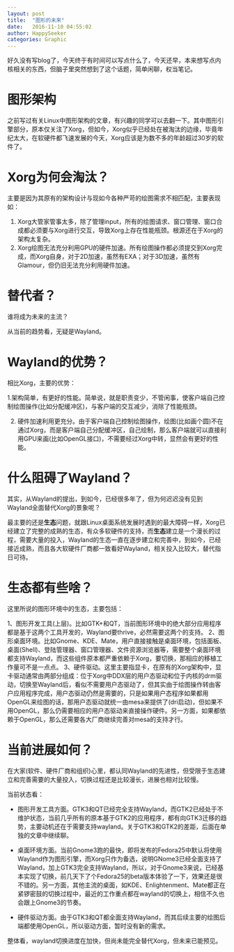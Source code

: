 ```yaml
---
layout: post
title:  "图形的未来"
date:   2016-11-10 04:55:02
author: HappySeeker
categories: Graphic
---
```


好久没有写blog了，今天终于有时间可以写点什么了，今天还早，本来想写点内核相关的东西，但脑子里突然想到了这个话题，简单闲聊，权当笔记。

# 图形架构

之前写过有关Linux中图形架构的文章，有兴趣的同学可以去翻一下。其中图形引擎部分，原本仅关注了Xorg，但如今，Xorg似乎已经处在被淘汰的边缘，毕竟年纪太大，在软硬件都飞速发展的今天，Xorg应该是为数不多的年龄超过30岁的软件了。

# Xorg为何会淘汰？

主要是因为其原有的架构设计与现如今各种严苛的绘图需求不相匹配，主要表现如：

1. Xorg大管家管事太多，除了管理input，所有的绘图请求、窗口管理、窗口合成都必须要与Xorg进行交互，导致Xorg上存在性能瓶颈。根源还在于Xorg的架构太复杂。
2. Xorg绘图无法充分利用GPU的硬件加速。所有绘图操作都必须提交到Xorg完成，而Xorg自身，对于2D加速，虽然有EXA；对于3D加速，虽然有Glamour，但仍旧无法充分利用硬件加速。

# 替代者？

谁将成为未来的主流？

从当前的趋势看，无疑是Wayland。

# Wayland的优势？

相比Xorg，主要的优势：

1.架构简单，有更好的性能。简单说，就是职责变少，不管闲事，使客户端自己控制绘图操作(比如分配缓冲区)，与客户端的交互减少，消除了性能瓶颈。

2. 硬件加速利用更充分。由于客户端自己控制绘图操作，绘图(比如画个圆)不在通过Xorg，而是客户端自己分配缓冲区，自己绘制，那么客户端就可以直接利用GPU来画(比如OpenGL接口)，不需要经过Xorg中转，显然会有更好的性能。

# 什么阻碍了Wayland？ 

其实，从Wayland的提出，到如今，已经很多年了，但为何迟迟没有见到Wayland全面替代Xorg的景象呢？

最主要的还是**生态**问题，就跟Linux桌面系统发展时遇到的最大障碍一样，Xorg已经建立了完整的成熟的生态，有众多软硬件的支持，而**生态**建立是一个漫长的过程，需要大量的投入，Wayland的生态一直在逐步建立和完善中，到如今，已经接近成熟，而且各大软硬件厂商都一致看好Wayland，相关投入比较大，替代指日可待。

# 生态都有些啥？

这里所说的图形环境中的生态，主要包括：

1、图形开发工具(上层)。比如GTK+和QT，当前图形环境中的绝大部分应用程序都是基于这两个工具开发的，Wayland要thrive，必然需要这两个的支持。
2、图形桌面环境。比如Gnome、KDE、Mate，用户直接接触是桌面环境，包括面板、桌面(Shell)、登陆管理器、窗口管理器、文件资源浏览器等，需要整个桌面环境都支持Wayland，而这些组件原本都严重依赖于Xorg，要切换，那相应的移植工作量可不是一点点。
3、硬件驱动。这里主要指显卡，在原有的Xorg架构中，显卡驱动通常由两部分组成：位于Xorg中DDX层的用户态驱动和位于内核的drm驱动，切换至Wayland后，看似不需要用户态驱动了，但其实由于绘图操作转由客户应用程序完成，用户态驱动仍然是需要的，只是如果用户态程序如果都用OpenGL来绘图的话，那用户态驱动就统一由mesa来提供了(dri启动)，但如果不用OpenGL，那么仍需要相应的用户态驱动来直接操作硬件。另一方面，如果都依赖于OpenGL，那么还需要各大厂商继续完善对mesa的支持才行。

# 当前进展如何？

在大家(软件、硬件厂商和组织)心里，都认同Wayland的先进性，但受限于生态建立和完善需要的大量投入，切换过程还是比较漫长，进展也相对比较慢。

当前状态看：

- 图形开发工具方面。GTK3和QT已经完全支持Wayland，而GTK2已经处于不维护状态，当前几乎所有的原本基于GTK2的应用程序，都有向GTK3迁移的趋势，主要动机还在于需要支持wayland。关于GTK3和GTK2的差距，后面在单独的文章中继续聊。

- 桌面环境方面。当前Gnome3跑的最快，即将发布的Fedora25中默认将使用Wayland作为图形引擎，而Xorg只作为备选，说明GNome3已经全面支持了Wayland，加上GTK3完全支持Wayland，所以，对于Gnome3来说，已经基本实现了切换，前几天下了个Fedora25的beta版本体验了一下，效果还是很不错的。另一方面，其他主流的桌面，如KDE、Enlightenment、Mate都正在紧锣密鼓的切换过程中，最近的工作重点都在wayland的切换上，相信不久也会跟上Gnome3的节奏。

- 硬件驱动方面。由于GTK3和QT都全面支持Wayland，而其后续主要的绘图后端都使用OpenGL，所以驱动方面，暂时没有新的需求。

整体看，wayland切换进度在加快，但尚未能完全替代Xorg，但未来已能预见。